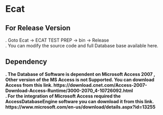 # Ecat

<h2> For Release Version </h1> 
    . Goto Ecat -> ECAT TEST PREP -> bin -> Release </br> 
    . You can modify the source code and full Database base available here. </br> 
<h2> Dependency <b> </h1> 
   . The Database of Software is dependent on Microsoft Access 2007 , Other version of the MS Access is not Supported. You can download Access from this link. https://download.cnet.com/Access-2007-Download-Access-Runtime/3000-2070_4-10726092.html </br> 
   . For the integration of Microsoft Access required the AccessDatabaseEngine software you can download it from this link. https://www.microsoft.com/en-us/download/details.aspx?id=13255 </br> 
  

